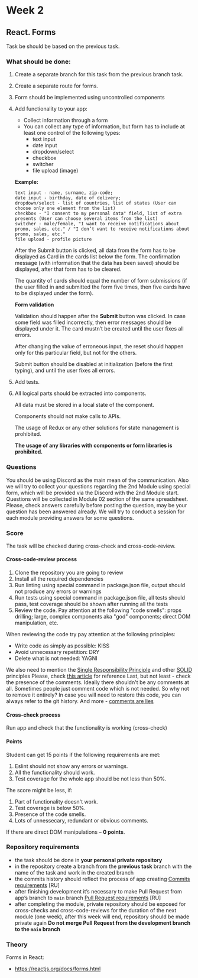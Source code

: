 # Week 2

## React. Forms

Task be should be based on the previous task.

### What should be done:

1. Create a separate branch for this task from the previous branch task.
2. Create a separate route for forms.
3. Form should be implemented using uncontrolled components
4. Add functionality to your app:
   +  Collect information through a form
   +  You can collect any type of information, but form has to include at least one control of the following types:
      + text input
      + date input
      + dropdown/select
      + checkbox
      + switcher
      + file upload (image)

   **Example:**
     ```
     text input - name, surname, zip-code;
     date input - birthday, date of delivery;
     dropdown/select - list of countries, list of states (User can choose only one element from the list)
     checkbox - "I consent to my personal data" field, list of extra presents (User can choose several items from the list)
     switcher - male/female, "I want to receive notifications about promo, sales, etc." / "I don’t want to receive notifications about promo, sales, etc."
     file upload - profile picture
     ```

   After the Submit button is clicked, all data from the form has to be displayed as Card in the cards list below the form. The confirmation message (with information that the data has been saved) should be displayed, after that form has to be cleared.
   
   The quantity of cards should equal the number of form submissions (if the user filled in and submitted the form five times, then five cards have to be displayed under the form).
   
   **Form validation**
   
   Validation should happen after the **Submit** button was clicked. In case some field was filled incorrectly, then error messages should be displayed under it. The card mustn’t be created until the user fixes all errors.
   
   After changing the value of erroneous input, the reset should happen only for this particular field, but not for the others.
   
   Submit button should be disabled at initialization (before the first typing), and until the user fixes all errors.

5. Add tests.
6. All logical parts should be extracted into components.
   
   All data must be stored in a local state of the component.
   
   Components should not make calls to APIs.

   The usage of Redux or any other solutions for state management is prohibited.

   **The usage of any libraries with components or form libraries is prohibited.**  

### Questions
You should be using Discord as the main mean of the communication.
Also we will try to collect your questions regarding the 2nd Module using special form, which will be provided via the Discord with the 2nd Module start. Questions will be collected in Module 02 section of the same spreadsheet. Please, check answers carefully before posting the question, may be your question has been answered already.
We will try to conduct a session for each module providing answers for some questions.


### Score
The task will be checked during cross-check and cross-code-review.
#### Cross-code-review process
1. Clone the repository you are going to review
2. Install all the required dependencies
3. Run linting using special command in package.json file, output should not produce any errors or warnings
4. Run tests using special command in package.json file, all tests should pass, test coverage should be shown after running all the tests
5. Review the code. Pay attention at the following "code smells": props drilling; large, complex components aka "god" components; direct DOM manipulation, etc.

When reviewing the code try pay attention at the following principles:
* Write code as simply as possible: KISS
* Avoid unnecessary repetition: DRY
* Delete what is not needed: YAGNI

We also need to mention the [Single Responsibility Principle](https://en.wikipedia.org/wiki/Single-responsibility_principle) and other [SOLID](https://en.wikipedia.org/wiki/SOLID) principles
Please, check [this article](https://dmitripavlutin.com/7-architectural-attributes-of-a-reliable-react-component/) for reference
Last, but not least - check the presence of the comments. Ideally there shouldn't be any comments at all. Sometimes people just comment code which is not needed. So why not to remove it entirely? In case you will need to restore this code, you can always refer to the git history. And more - [comments are lies](https://blog.devgenius.io/code-should-be-the-one-version-of-the-truth-dont-add-comments-b0bcd8631a9a)
#### Cross-check process
Run app and check that the functionality is working (cross-check)

#### Points
Student can get 15 points if the following requirements are met:
1. Eslint should not show any errors or warnings.
2. All the functionality should work.
3. Test coverage for the whole app should be not less than 50%.

The score might be less, if:
1. Part of functionality doesn't work.
2. Test coverage is below 50%.
3. Presence of the code smells.
4. Lots of unnessecary, redundant or obvious comments.


If there are direct DOM manipulations – **0 points**.
### Repository requirements

* the task should be done in **your personal private repository** 
* in the repository create a branch from the **previous task** branch with the name of the task and work in the created branch
* the commits history should reflect the process of app creating [Commits requirements](https://docs.rs.school/#/git-convention?id=%D0%A2%D1%80%D0%B5%D0%B1%D0%BE%D0%B2%D0%B0%D0%BD%D0%B8%D1%8F-%D0%BA-%D0%B8%D0%BC%D0%B5%D0%BD%D0%B0%D0%BC-%D0%BA%D0%BE%D0%BC%D0%BC%D0%B8%D1%82%D0%BE%D0%B2) [RU]
* after finishing development it’s necessary to make Pull Request from app’s branch to `main` branch [Pull Request requirements](https://docs.rs.school/#/pull-request-review-process?id=%D0%A2%D1%80%D0%B5%D0%B1%D0%BE%D0%B2%D0%B0%D0%BD%D0%B8%D1%8F-%D0%BA-pull-request-pr) [RU]
* after completing the module, private repository should be exposed for cross-checks and cross-code-reviews for the duration of the next module (one week), after this week will end, repository should be made private again 
**Do not merge Pull Request from the development branch to the `main` branch**

### Theory
Forms in React:
- https://reactjs.org/docs/forms.html
